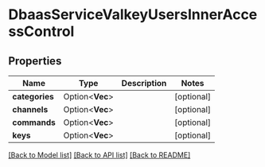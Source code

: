 # DbaasServiceValkeyUsersInnerAccessControl

## Properties

Name | Type | Description | Notes
------------ | ------------- | ------------- | -------------
**categories** | Option<**Vec<String>**> |  | [optional]
**channels** | Option<**Vec<String>**> |  | [optional]
**commands** | Option<**Vec<String>**> |  | [optional]
**keys** | Option<**Vec<String>**> |  | [optional]

[[Back to Model list]](../README.md#documentation-for-models) [[Back to API list]](../README.md#documentation-for-api-endpoints) [[Back to README]](../README.md)



